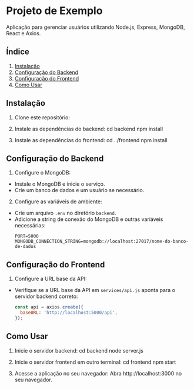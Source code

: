 # Projeto de Exemplo

Aplicação para gerenciar usuários utilizando Node.js, Express, MongoDB, React e Axios.

## Índice

1. [Instalação](#instalação)
2. [Configuração do Backend](#configuração-do-backend)
3. [Configuração do Frontend](#configuração-do-frontend)
4. [Como Usar](#como-usar)

## Instalação

1. Clone este repositório:
   
2. Instale as dependências do backend:
cd backend
npm install

3. Instale as dependências do frontend:
cd ../frontend
npm install


## Configuração do Backend

1. Configure o MongoDB:
- Instale o MongoDB e inicie o serviço.
- Crie um banco de dados e um usuário se necessário.

2. Configure as variáveis de ambiente:
- Crie um arquivo `.env` no diretório `backend`.
- Adicione a string de conexão do MongoDB e outras variáveis necessárias:
  ```
  PORT=5000
  MONGODB_CONNECTION_STRING=mongodb://localhost:27017/nome-do-banco-de-dados
  ```

## Configuração do Frontend

1. Configure a URL base da API:
- Verifique se a URL base da API em `services/api.js` aponta para o servidor backend correto:
  ```javascript
  const api = axios.create({
    baseURL: 'http://localhost:5000/api',
  });
  ```

## Como Usar

1. Inicie o servidor backend:
cd backend
node server.js

2. Inicie o servidor frontend em outro terminal:
cd frontend
npm start

3. Acesse a aplicação no seu navegador:
Abra http://localhost:3000 no seu navegador.
